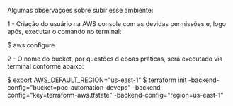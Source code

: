 Algumas observações sobre subir esse ambiente:

1 - Criação do usuário na AWS console com as devidas permissões e, logo após, executar o comando no terminal:

$ aws configure

2 - O nome do bucket, por questões d eboas práticas, será executado via terminal conforme abaixo:

$ export AWS_DEFAULT_REGION="us-east-1"
$ terraform init -backend-config="bucket=poc-automation-devops" -backend-config="key=terraform-aws.tfstate" -backend-config="region=us-east-1" 
